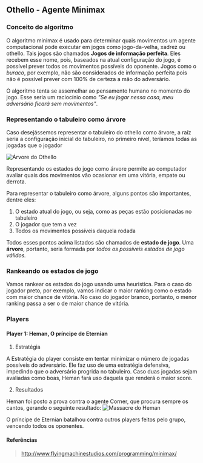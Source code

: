 ## Othello - Agente Minimax 

### Conceito do algoritmo

O algoritmo minimax é usado para determinar quais movimentos um agente computacional pode executar em jogos como jogo-da-velha, xadrez ou othello. Tais jogos são chamados **Jogos de informação perfeita**. Eles recebem esse nome, pois, baseados na atual configuração do jogo, é possível prever todos os movimentos possíveis do oponente. Jogos como o *buraco*, por exemplo, não são considerados de informação perfeita pois não é possível prever com 100% de certeza a mão do adversário.

O algoritmo tenta se assemelhar ao pensamento humano no momento do jogo. Esse seria um raciocínio como *"Se eu jogar nessa casa, meu adversário ficará sem movimentos"*.

### Representando o tabuleiro como árvore

Caso desejássemos representar o tabuleiro do othello como árvore, a raíz seria a configuração inicial do tabuleiro, no primeiro nível, teríamos todas as jogadas que o jogador

![Árvore do Othello](http://yavar.naddaf.name/ai_othello_fullsize.gif)

Representando os estados do jogo como árvore permite ao computador avaliar quais dos movimentos vão ocasionar em uma vitória, empate ou derrota.

Para representar o tabuleiro como árvore, alguns pontos são importantes, dentre eles:

1. O estado atual do jogo, ou seja, como as peças estão posicionadas no tabuleiro
2. O jogador que tem a vez
3. Todos os movimentos possíveis daquela rodada

Todos esses pontos acima listados são chamados de **estado de jogo**. Uma **árvore**, portanto, seria formada por *todos os possíveis estados de jogo válidos.*

### Rankeando os estados de jogo

Vamos rankear os estados do jogo usando uma heuristica. Para o caso do jogador preto, por exemplo, vamos indicar o maior ranking como o estado com maior chance de vitória. No caso do jogador branco, portanto, o menor ranking passa a ser o de maior chance de vitória.

### Players

#### Player 1: Heman, O príncipe de Eternian

1. Estratégia

A Estratégia do player consiste em tentar minimizar o número de jogadas possíveis do adversário. Ele faz uso de uma estratégia defensiva, impedindo que o adversário progrida no tabuleiro. Caso duas jogadas sejam avaliadas como boas, Heman fará uso daquela que renderá o maior score.

2. Resultados

Heman foi posto a prova contra o agente Corner, que procura sempre os cantos, gerando o seguinte resultado:
![Massacre do Heman](http://img.ctrlv.in/img/15/06/24/558a001ad7a96.png)

O príncipe de Eternian batalhou contra outros players feitos pelo grupo, vencendo todos os oponentes.

#### Referências

> http://www.flyingmachinestudios.com/programming/minimax/